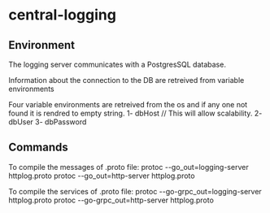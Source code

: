 # central-logging


## Environment

The logging server communicates with a PostgresSQL database.

Information about the connection to the DB are retreived from variable
environments

Four variable environments are retreived from the os and if any one not found it is rendred to empty string.
1- dbHost // This will allow scalability.
2- dbUser
3- dbPassword


## Commands

To compile the messages of .proto file: 
	protoc --go_out=logging-server httplog.proto
	protoc --go_out=http-server httplog.proto

To compile the services of .proto file:
	protoc --go-grpc_out=logging-server httplog.proto
	protoc --go-grpc_out=http-server httplog.proto
